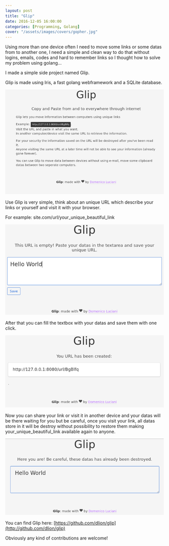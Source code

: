 ```yaml
---
layout: post
title: "Glip"
date: 2016-12-05 16:00:00
categories: [Programming, Golang]
cover: "/assets/images/covers/gopher.jpg"
---
```


Using more than one device often I need to move some links or some datas from to another one, I need a simple and clean way to do that without logins, emails, codes and hard to remember links so I thought how to solve my problem using golang...

I made a simple side project named Glip. 

Glip is made using Iris, a fast golang webframework and a SQLite database. 

![screen1](/assets/images/posts/glip1.png)

Use Glip is very simple, think about an unique URL which describe your links or yourself and visit it with your browser. 

For example: site.com/url/your_unique_beautiful_link

![screen2](/assets/images/posts/glip2.png)

After that you can fill the textbox with your datas and save them with one click.

![screen3](/assets/images/posts/glip3.png)

Now you can share your link or visit it in another device and your datas will be there waiting for you but be careful, once you visit your link, all datas store in it will be destroy without possibility to restore them making your_unique_beautiful_link available again to anyone.

![screen4](/assets/images/posts/glip4.png)

You can find Glip here: [https://github.com/dlion/glip](http://github.com/dlion/glip)

Obviously any kind of contributions are welcome!
